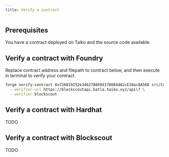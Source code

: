 ```yaml
---
title: Verify a contract
---
```


## Prerequisites

You have a contract deployed on Taiko and the source code available.

## Verify a contract with Foundry

Replace contract address and filepath to contract below, and then execute in terminal to verify your contract.

```bash
forge verify-contract 0x726819252e346278869d178084dA2cE10ac8A56D src/Counter.sol:Counter \
  --verifier-url https://blockscoutapi.katla.taiko.xyz/api\? \
  --verifier blockscout
```

## Verify a contract with Hardhat

TODO

## Verify a contract with Blockscout

TODO
